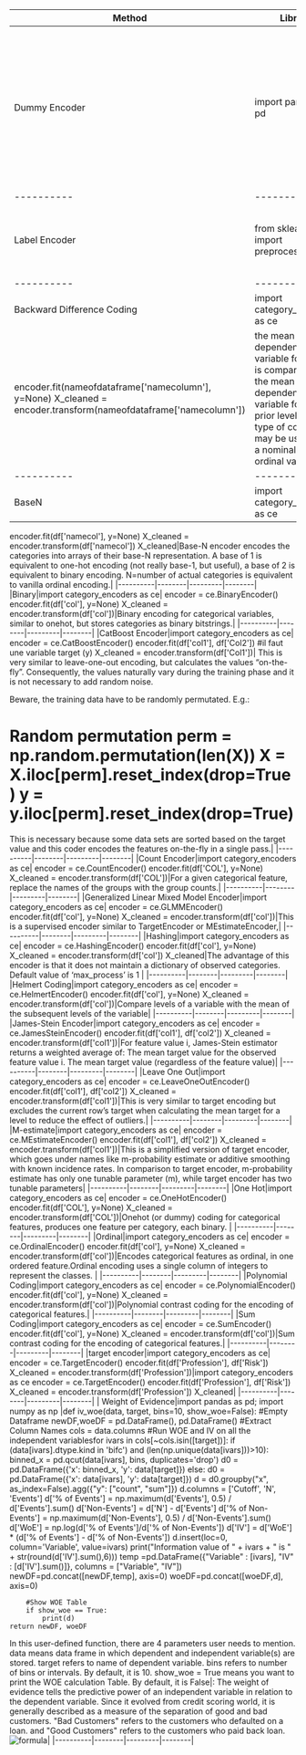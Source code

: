 |Method| Library| Code| Result|
|----------|--------|---------|--------|
|Dummy Encoder|import pandas as pd|dummy_profession = pd.get_dummies(namedataframe['namecolumn']) print(dummy_profession)|get_dummies() returns a dataframe with the column passed in returned as dummy variables. Compares each level to the reference level, intercept being the cell mean of the reference group|
|----------|--------|---------|--------|
|Label Encoder|from sklearn import preprocessing|# label_encoder object knows how to understand word labels. label_encoder = preprocessing.LabelEncoder() # Encode labels in column 'Risk'. df['Risk']= label_encoder.fit_transform(df['Risk']) y=df['Risk']|Encode target values, i.e. y, and not the input X. (hierarchise/code the values colum alone)|
|----------|--------|---------|--------|
|Backward Difference Coding|import category_encoders as ce|encoder = ce.BackwardDifferenceEncoder()
encoder.fit(nameofdataframe['namecolumn'], y=None) X_cleaned = encoder.transform(nameofdataframe['namecolumn'])| the mean of the dependent variable for a level is compared with the mean of the dependent variable for the prior level. This type of coding may be useful for a nominal or an ordinal variable|
|----------|--------|---------|--------|
|BaseN|import category_encoders as ce|encoder = ce.BaseNEncoder()
encoder.fit(df['namecol'], y=None)
X_cleaned = encoder.transform(df['namecol'])
X_cleaned|Base-N encoder encodes the categories into arrays of their base-N representation. A base of 1 is equivalent to one-hot encoding (not really base-1, but useful), a base of 2 is equivalent to binary encoding. N=number of actual categories is equivalent to vanilla ordinal encoding.|
|----------|--------|---------|--------|
|Binary|import category_encoders as ce|
encoder = ce.BinaryEncoder()
encoder.fit(df['col'], y=None)
X_cleaned = encoder.transform(df['col'])|Binary encoding for categorical variables, similar to onehot, but stores categories as binary bitstrings.|
|----------|--------|---------|--------|
|CatBoost Encoder|import category_encoders as ce|
encoder = ce.CatBoostEncoder()
encoder.fit(df['col1'], df['Col2']) #il faut une variable target (y) 
X_cleaned = encoder.transform(df['Col1'])| This is very similar to leave-one-out encoding, but calculates the values “on-the-fly”. Consequently, the values naturally vary during the training phase and it is not necessary to add random noise.

Beware, the training data have to be randomly permutated. E.g.:

# Random permutation perm = np.random.permutation(len(X)) X = X.iloc[perm].reset_index(drop=True) y = y.iloc[perm].reset_index(drop=True)

This is necessary because some data sets are sorted based on the target value and this coder encodes the features on-the-fly in a single pass.|
|----------|--------|---------|--------|
|Count Encoder|import category_encoders as ce|
encoder = ce.CountEncoder()
encoder.fit(df['COL'], y=None)
X_cleaned = encoder.transform(df['COL'])|For a given categorical feature, replace the names of the groups with the group counts.|
|----------|--------|---------|--------|
|Generalized Linear Mixed Model Encoder|import category_encoders as ce|
encoder = ce.GLMMEncoder()
encoder.fit(df['col'], y=None)
X_cleaned = encoder.transform(df['col'])|This is a supervised encoder similar to TargetEncoder or MEstimateEncoder,|
|----------|--------|---------|--------|
|Hashing|import category_encoders as ce|
encoder = ce.HashingEncoder()
encoder.fit(df['col'], y=None)
X_cleaned = encoder.transform(df['col'])
X_cleaned|The advantage of this encoder is that it does not maintain a dictionary of observed categories. Default value of ‘max_process’ is 1 |
|----------|--------|---------|--------|
|Helmert Coding|import category_encoders as ce|
encoder = ce.HelmertEncoder()
encoder.fit(df['col'], y=None)
X_cleaned = encoder.transform(df['col'])|Compare levels of a variable with the mean of the subsequent levels of the variable|
|----------|--------|---------|--------|
|James-Stein Encoder|import category_encoders as ce|
encoder = ce.JamesSteinEncoder()
encoder.fit(df['col1'], df['col2'])
X_cleaned = encoder.transform(df['col1'])|For feature value i, James-Stein estimator returns a weighted average of: The mean target value for the observed feature value i. The mean target value (regardless of the feature value)|
|----------|--------|---------|--------|
|Leave One Out|import category_encoders as ce|
encoder = ce.LeaveOneOutEncoder()
encoder.fit(df['col1'], df['col2'])
X_cleaned = encoder.transform(df['col1'])|This is very similar to target encoding but excludes the current row’s target when calculating the mean target for a level to reduce the effect of outliers.|
|----------|--------|---------|--------|
|M-estimate|import category_encoders as ce|
encoder = ce.MEstimateEncoder()
encoder.fit(df['col1'], df['col2'])
X_cleaned = encoder.transform(df['col1'])|This is a simplified version of target encoder, which goes under names like m-probability estimate or additive smoothing with known incidence rates. In comparison to target encoder, m-probability estimate has only one tunable parameter (m), while target encoder has two tunable parameters|
|----------|--------|---------|--------|
|One Hot|import category_encoders as ce|
encoder = ce.OneHotEncoder()
encoder.fit(df['COL'], y=None)
X_cleaned = encoder.transform(df['COL'])|Onehot (or dummy) coding for categorical features, produces one feature per category, each binary. |
|----------|--------|---------|--------|
|Ordinal|import category_encoders as ce|
encoder = ce.OrdinalEncoder()
encoder.fit(df['col'], y=None)
X_cleaned = encoder.transform(df['col'])|Encodes categorical features as ordinal, in one ordered feature.Ordinal encoding uses a single column of integers to represent the classes. |
|----------|--------|---------|--------|
|Polynomial Coding|import category_encoders as ce|
encoder = ce.PolynomialEncoder()
encoder.fit(df['col'], y=None)
X_cleaned = encoder.transform(df['col'])|Polynomial contrast coding for the encoding of categorical features.|
|----------|--------|---------|--------|
|Sum Coding|import category_encoders as ce|
encoder = ce.SumEncoder()
encoder.fit(df['col'], y=None)
X_cleaned = encoder.transform(df['col'])|Sum contrast coding for the encoding of categorical features.|
|----------|--------|---------|--------|
|target encoder|import category_encoders as ce|
encoder = ce.TargetEncoder()
encoder.fit(df['Profession'], df['Risk'])
X_cleaned = encoder.transform(df['Profession'])|import category_encoders as ce
encoder = ce.TargetEncoder()
encoder.fit(df['Profession'], df['Risk'])
X_cleaned = encoder.transform(df['Profession'])
X_cleaned|
|----------|--------|---------|--------|
| Weight of Evidence|import pandas as pd; import numpy as np |def iv_woe(data, target, bins=10, show_woe=False):
 #Empty Dataframe
 newDF,woeDF = pd.DataFrame(), pd.DataFrame()
#Extract Column Names
cols = data.columns
#Run WOE and IV on all the independent variablesfor ivars in cols[~cols.isin([target])]:
        if (data[ivars].dtype.kind in 'bifc') and (len(np.unique(data[ivars]))>10):
            binned_x = pd.qcut(data[ivars], bins,  duplicates='drop')
            d0 = pd.DataFrame({'x': binned_x, 'y': data[target]})
        else:
            d0 = pd.DataFrame({'x': data[ivars], 'y': data[target]})
        d = d0.groupby("x", as_index=False).agg({"y": ["count", "sum"]})
        d.columns = ['Cutoff', 'N', 'Events']
        d['% of Events'] = np.maximum(d['Events'], 0.5) / d['Events'].sum()
        d['Non-Events'] = d['N'] - d['Events']
        d['% of Non-Events'] = np.maximum(d['Non-Events'], 0.5) / d['Non-Events'].sum()
        d['WoE'] = np.log(d['% of Events']/d['% of Non-Events'])
        d['IV'] = d['WoE'] * (d['% of Events'] - d['% of Non-Events'])
        d.insert(loc=0, column='Variable', value=ivars)
        print("Information value of " + ivars + " is " + str(round(d['IV'].sum(),6)))
        temp =pd.DataFrame({"Variable" : [ivars], "IV" : [d['IV'].sum()]}, columns = ["Variable", "IV"])
        newDF=pd.concat([newDF,temp], axis=0)
        woeDF=pd.concat([woeDF,d], axis=0)

        #Show WOE Table
        if show_woe == True:
            print(d)
    return newDF, woeDF

In this user-defined function, there are 4 parameters user needs to mention.
data means data frame in which dependent and independent variable(s) are stored.
target refers to name of dependent variable. bins refers to number of bins or intervals. By default, it is 10. show_woe = True means you want to print the WOE calculation Table. By default, it is False|: The weight of evidence tells the predictive power of an independent variable in relation to the dependent variable. Since it evolved from credit scoring world, it is generally described as a measure of the separation of good and bad customers.
"Bad Customers" refers to the customers who defaulted on a loan. and "Good Customers" refers to the customers who paid back loan. ![formula](https://3.bp.blogspot.com/-eqZJpJZ4Kig/VPnZUBaP7II/AAAAAAAADkc/yeW8XVL35dA/s1600/weight%2Bof%2Bevidence.png)|
|----------|--------|---------|--------|
